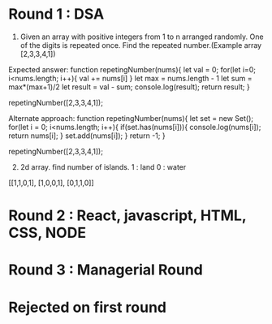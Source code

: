 # Round 1 : DSA


1. Given an array with positive integers from 1 to n arranged randomly. One of the digits is repeated once. Find the repeated number.(Example array [2,3,3,4,1])

Expected answer:
function repetingNumber(nums){
    let val = 0;
    for(let i=0; i<nums.length; i++){
        val += nums[i]
    }
    let max = nums.length - 1
    let sum = max*(max+1)/2
    let result = val - sum;
    console.log(result);
    return result;
}

repetingNumber([2,3,3,4,1]);

Alternate approach:
function repetingNumber(nums){
let set = new Set();
for(let i = 0; i<nums.length; i++){
    if(set.has(nums[i])){
        console.log(nums[i]);
        return nums[i];
    }
    set.add(nums[i]);
}
return -1;
}

repetingNumber([2,3,3,4,1]);


2. 2d array. find number of islands.
1 : land
0 : water

[[1,1,0,1],
 [1,0,0,1],
 [0,1,1,0]]


 # Round 2 : React, javascript, HTML, CSS, NODE
 # Round 3 : Managerial Round

 # Rejected on first round